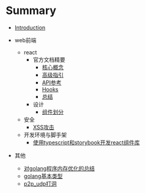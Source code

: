 # Summary

* [Introduction](README.md)

* web前端
  * react
    * 官方文档精要
      * [核心概念](web前端/react/官方文档精要/核心概念.md)
      * [高级指引](web前端/react/官方文档精要/高级指引.md)
      * [API参考](web前端/react/官方文档精要/API参考.md)
      * [Hooks](web前端/react/官方文档精要/Hooks.md)
      * [总结](web前端/react/官方文档精要/总结.md)
    * 设计
      * [组件划分](web前端/react/设计/组件划分.md)
  * 安全
    * [XSS攻击](web前端/安全/XSS攻击.md)
  * 开发环境与脚手架
    * [使用typescript和storybook开发react组件库](web前端/开发环境与脚手架/使用typescript和storybook开发react组件库.md)

* 其他
  * [对golang程序内存优化的总结](其他/对golang程序内存优化的总结.md)
  * [golang基本类型](其他/golang基本类型.md)
  * [p2p_udp打洞](其他/p2p_udp打洞.md)